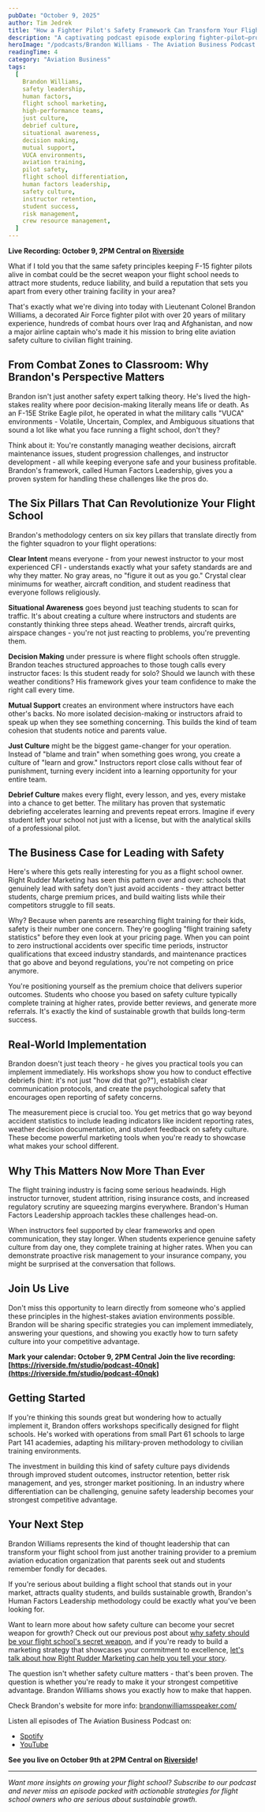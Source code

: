 ```yaml
---
pubDate: "October 9, 2025"
author: Tim Jedrek
title: "How a Fighter Pilot's Safety Framework Can Transform Your Flight School (with Lt. Col. Brandon Williams)"
description: "A captivating podcast episode exploring fighter-pilot–proven safety leadership with Brandon Williams, teaching flight schools how human factors and just culture drive performance."
heroImage: "/podcasts/Brandon Williams - The Aviation Business Podcast.webp"
readingTime: 4
category: "Aviation Business"
tags:
  [
    Brandon Williams,
    safety leadership,
    human factors,
    flight school marketing,
    high-performance teams,
    just culture,
    debrief culture,
    situational awareness,
    decision making,
    mutual support,
    VUCA environments,
    aviation training,
    pilot safety,
    flight school differentiation,
    human factors leadership,
    safety culture,
    instructor retention,
    student success,
    risk management,
    crew resource management,
  ]
---
```


**Live Recording: October 9, 2PM Central on [Riverside](https://riverside.fm/studio/podcast-40nqk)**

What if I told you that the same safety principles keeping F-15 fighter pilots alive in combat could be the secret weapon your flight school needs to attract more students, reduce liability, and build a reputation that sets you apart from every other training facility in your area?

That's exactly what we're diving into today with Lieutenant Colonel Brandon Williams, a decorated Air Force fighter pilot with over 20 years of military experience, hundreds of combat hours over Iraq and Afghanistan, and now a major airline captain who's made it his mission to bring elite aviation safety culture to civilian flight training.

## From Combat Zones to Classroom: Why Brandon's Perspective Matters

Brandon isn't just another safety expert talking theory. He's lived the high-stakes reality where poor decision-making literally means life or death. As an F-15E Strike Eagle pilot, he operated in what the military calls "VUCA" environments - Volatile, Uncertain, Complex, and Ambiguous situations that sound a lot like what you face running a flight school, don't they?

Think about it: You're constantly managing weather decisions, aircraft maintenance issues, student progression challenges, and instructor development - all while keeping everyone safe and your business profitable. Brandon's framework, called Human Factors Leadership, gives you a proven system for handling these challenges like the pros do.

## The Six Pillars That Can Revolutionize Your Flight School

Brandon's methodology centers on six key pillars that translate directly from the fighter squadron to your flight operations:

**Clear Intent** means everyone - from your newest instructor to your most experienced CFI - understands exactly what your safety standards are and why they matter. No gray areas, no "figure it out as you go." Crystal clear minimums for weather, aircraft condition, and student readiness that everyone follows religiously.

**Situational Awareness** goes beyond just teaching students to scan for traffic. It's about creating a culture where instructors and students are constantly thinking three steps ahead. Weather trends, aircraft quirks, airspace changes - you're not just reacting to problems, you're preventing them.

**Decision Making** under pressure is where flight schools often struggle. Brandon teaches structured approaches to those tough calls every instructor faces: Is this student ready for solo? Should we launch with these weather conditions? His framework gives your team confidence to make the right call every time.

**Mutual Support** creates an environment where instructors have each other's backs. No more isolated decision-making or instructors afraid to speak up when they see something concerning. This builds the kind of team cohesion that students notice and parents value.

**Just Culture** might be the biggest game-changer for your operation. Instead of "blame and train" when something goes wrong, you create a culture of "learn and grow." Instructors report close calls without fear of punishment, turning every incident into a learning opportunity for your entire team.

**Debrief Culture** makes every flight, every lesson, and yes, every mistake into a chance to get better. The military has proven that systematic debriefing accelerates learning and prevents repeat errors. Imagine if every student left your school not just with a license, but with the analytical skills of a professional pilot.

## The Business Case for Leading with Safety

Here's where this gets really interesting for you as a flight school owner. Right Rudder Marketing has seen this pattern over and over: schools that genuinely lead with safety don't just avoid accidents - they attract better students, charge premium prices, and build waiting lists while their competitors struggle to fill seats.

Why? Because when parents are researching flight training for their kids, safety is their number one concern. They're googling "flight training safety statistics" before they even look at your pricing page. When you can point to zero instructional accidents over specific time periods, instructor qualifications that exceed industry standards, and maintenance practices that go above and beyond regulations, you're not competing on price anymore.

You're positioning yourself as the premium choice that delivers superior outcomes. Students who choose you based on safety culture typically complete training at higher rates, provide better reviews, and generate more referrals. It's exactly the kind of sustainable growth that builds long-term success.

## Real-World Implementation

Brandon doesn't just teach theory - he gives you practical tools you can implement immediately. His workshops show you how to conduct effective debriefs (hint: it's not just "how did that go?"), establish clear communication protocols, and create the psychological safety that encourages open reporting of safety concerns.

The measurement piece is crucial too. You get metrics that go way beyond accident statistics to include leading indicators like incident reporting rates, weather decision documentation, and student feedback on safety culture. These become powerful marketing tools when you're ready to showcase what makes your school different.

## Why This Matters Now More Than Ever

The flight training industry is facing some serious headwinds. High instructor turnover, student attrition, rising insurance costs, and increased regulatory scrutiny are squeezing margins everywhere. Brandon's Human Factors Leadership approach tackles these challenges head-on.

When instructors feel supported by clear frameworks and open communication, they stay longer. When students experience genuine safety culture from day one, they complete training at higher rates. When you can demonstrate proactive risk management to your insurance company, you might be surprised at the conversation that follows.

## Join Us Live

Don't miss this opportunity to learn directly from someone who's applied these principles in the highest-stakes aviation environments possible. Brandon will be sharing specific strategies you can implement immediately, answering your questions, and showing you exactly how to turn safety culture into your competitive advantage.

**Mark your calendar: October 9, 2PM Central**
**Join the live recording: [https://riverside.fm/studio/podcast-40nqk](https://riverside.fm/studio/podcast-40nqk)**

## Getting Started

If you're thinking this sounds great but wondering how to actually implement it, Brandon offers workshops specifically designed for flight schools. He's worked with operations from small Part 61 schools to large Part 141 academies, adapting his military-proven methodology to civilian training environments.

The investment in building this kind of safety culture pays dividends through improved student outcomes, instructor retention, better risk management, and yes, stronger market positioning. In an industry where differentiation can be challenging, genuine safety leadership becomes your strongest competitive advantage.

## Your Next Step

Brandon Williams represents the kind of thought leadership that can transform your flight school from just another training provider to a premium aviation education organization that parents seek out and students remember fondly for decades.

If you're serious about building a flight school that stands out in your market, attracts quality students, and builds sustainable growth, Brandon's Human Factors Leadership methodology could be exactly what you've been looking for.

Want to learn more about how safety culture can become your secret weapon for growth? Check out our previous post about [why safety should be your flight school's secret weapon](https://rightruddermarketing.com/blog/why-safety-should-be-your-flight-schools-secret-weapon/), and if you're ready to build a marketing strategy that showcases your commitment to excellence, [let's talk about how Right Rudder Marketing can help you tell your story](https://rightruddermarketing.com/contact/).

The question isn't whether safety culture matters - that's been proven. The question is whether you're ready to make it your strongest competitive advantage. Brandon Williams shows you exactly how to make that happen.

Check Brandon's website for more info: [brandonwilliamsspeaker.com/](https://brandonwilliamsspeaker.com/)

Listen all episodes of The Aviation Business Podcast on:

- [Spotify](https://open.spotify.com/show/6HqS2ljQR33xof9Xnel9Aw?si=hLNuiWmsSQqKyWrV0Iyj6g)
- [YouTube](https://www.youtube.com/playlist?list=PLVkKix8mCxfOd8I6Wkff9DZz3WEIJKMPW)

**See you live on October 9th at 2PM Central on [Riverside](https://riverside.fm/studio/podcast-40nqk)!**

---

_Want more insights on growing your flight school? Subscribe to our podcast and never miss an episode packed with actionable strategies for flight school owners who are serious about sustainable growth._
